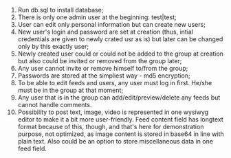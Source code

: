 1) Run db.sql to install database;
2) There is only one admin user at the beginning: test|test;
3) User can edit only personal information but can create new users;
4) New user's login and password are set at creation (thus, intial credentials are given to newly crated usr as is) but later can be changed only by this exactly user;
5) Newly created user could or could not be added to the group at creation but also could be invited or removed from the group later;
6) Any user cannot invite or remove himself to/from the group;
7) Passwords are stored at the simpliest way - md5 encryption;
8) To be able to edit feeds and users, any user must log in first. He/she must be in the group at that moment;
9) Any user that is in the group can add/edit/preview/delete any feeds but cannot handle comments.  
10) Possibility to post text, image, video is represented in one wysiwyg editor to make it a bit more user-friendly.
Feed content field has longtext format because of this, though, and that's here for demonstration purpose, not optimized, as image content is stored in base64 in line with plain text.
Also could be an option to store miscellaneous data in one feed field.
